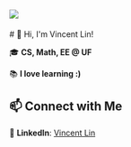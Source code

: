 <h1 align="left">
  <a href="https://git.io/typing-svg">
    <img src="https://readme-typing-svg.demolab.com?font=Geist&weight=500&duration=2000&pause=1500&color=F7F7F7&width=435&lines=Hello+%F0%9F%91%8B;I'm+Vincent+Lin+%F0%9F%98%81;Let's+Connect+%F0%9F%A4%9D">
  </a>
</h1>
# 👋 Hi, I'm Vincent Lin!

🎓 **CS, Math, EE @ UF**

📚 **I love learning :)**

## 📫 Connect with Me
💼 **LinkedIn**: [Vincent Lin](https://www.linkedin.com/in/vincent-lin-uf/) 
